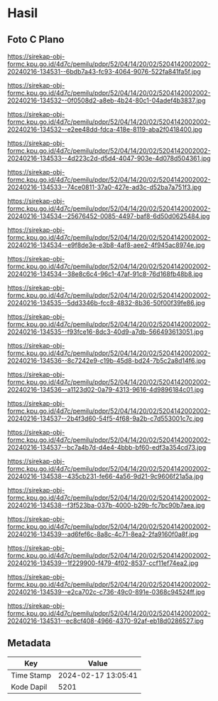 # Hasil

## Foto C Plano

https://sirekap-obj-formc.kpu.go.id/4d7c/pemilu/pdpr/52/04/14/20/02/5204142002002-20240216-134531--6bdb7a43-fc93-4064-9076-522fa841fa5f.jpg

https://sirekap-obj-formc.kpu.go.id/4d7c/pemilu/pdpr/52/04/14/20/02/5204142002002-20240216-134532--0f0508d2-a8eb-4b24-80c1-04adef4b3837.jpg

https://sirekap-obj-formc.kpu.go.id/4d7c/pemilu/pdpr/52/04/14/20/02/5204142002002-20240216-134532--e2ee48dd-fdca-418e-8119-aba2f0418400.jpg

https://sirekap-obj-formc.kpu.go.id/4d7c/pemilu/pdpr/52/04/14/20/02/5204142002002-20240216-134533--4d223c2d-d5d4-4047-903e-4d078d504361.jpg

https://sirekap-obj-formc.kpu.go.id/4d7c/pemilu/pdpr/52/04/14/20/02/5204142002002-20240216-134533--74ce0811-37a0-427e-ad3c-d52ba7a751f3.jpg

https://sirekap-obj-formc.kpu.go.id/4d7c/pemilu/pdpr/52/04/14/20/02/5204142002002-20240216-134534--25676452-0085-4497-baf8-6d50d0625484.jpg

https://sirekap-obj-formc.kpu.go.id/4d7c/pemilu/pdpr/52/04/14/20/02/5204142002002-20240216-134534--e9f8de3e-e3b8-4af8-aee2-4f945ac8974e.jpg

https://sirekap-obj-formc.kpu.go.id/4d7c/pemilu/pdpr/52/04/14/20/02/5204142002002-20240216-134534--38e8c6c4-96c1-47af-91c8-76d168fb48b8.jpg

https://sirekap-obj-formc.kpu.go.id/4d7c/pemilu/pdpr/52/04/14/20/02/5204142002002-20240216-134535--5dd3346b-fcc8-4832-8b36-50f00f39fe86.jpg

https://sirekap-obj-formc.kpu.go.id/4d7c/pemilu/pdpr/52/04/14/20/02/5204142002002-20240216-134535--f93fce16-8dc3-40d9-a7db-566493613051.jpg

https://sirekap-obj-formc.kpu.go.id/4d7c/pemilu/pdpr/52/04/14/20/02/5204142002002-20240216-134536--8c7242e9-c19b-45d8-bd24-7b5c2a8d14f6.jpg

https://sirekap-obj-formc.kpu.go.id/4d7c/pemilu/pdpr/52/04/14/20/02/5204142002002-20240216-134536--a1123d02-0a79-4313-9616-4d9896184c01.jpg

https://sirekap-obj-formc.kpu.go.id/4d7c/pemilu/pdpr/52/04/14/20/02/5204142002002-20240216-134537--2b4f3d60-54f5-4f68-9a2b-c7d553001c7c.jpg

https://sirekap-obj-formc.kpu.go.id/4d7c/pemilu/pdpr/52/04/14/20/02/5204142002002-20240216-134537--bc7a4b7d-d4e4-4bbb-bf60-edf3a354cd73.jpg

https://sirekap-obj-formc.kpu.go.id/4d7c/pemilu/pdpr/52/04/14/20/02/5204142002002-20240216-134538--435cb231-fe66-4a56-9d21-9c9606f21a5a.jpg

https://sirekap-obj-formc.kpu.go.id/4d7c/pemilu/pdpr/52/04/14/20/02/5204142002002-20240216-134538--f3f523ba-037b-4000-b29b-fc7bc90b7aea.jpg

https://sirekap-obj-formc.kpu.go.id/4d7c/pemilu/pdpr/52/04/14/20/02/5204142002002-20240216-134539--ad6fef6c-8a8c-4c71-8ea2-2fa9160f0a8f.jpg

https://sirekap-obj-formc.kpu.go.id/4d7c/pemilu/pdpr/52/04/14/20/02/5204142002002-20240216-134539--1f229900-f479-4f02-8537-ccf11ef74ea2.jpg

https://sirekap-obj-formc.kpu.go.id/4d7c/pemilu/pdpr/52/04/14/20/02/5204142002002-20240216-134539--e2ca702c-c736-49c0-891e-0368c94524ff.jpg

https://sirekap-obj-formc.kpu.go.id/4d7c/pemilu/pdpr/52/04/14/20/02/5204142002002-20240216-134531--ec8cf408-4966-4370-92af-eb18d0286527.jpg


## Metadata

| Key        | Value               |
| ---------- | ------------------- |
| Time Stamp | 2024-02-17 13:05:41 |
| Kode Dapil | 5201                |



